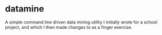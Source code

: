 # datamine

A simple command line driven data mining utility I initially wrote for a school project, and which I then made changes to as a finger exercise.
